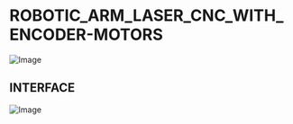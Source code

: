# ROBOTIC_ARM_LASER_CNC_WITH_ENCODER-MOTORS
![Image](https://github.com/user-attachments/assets/524c4b40-fde6-45a6-b811-770492183f14)
## INTERFACE
![Image](https://github.com/user-attachments/assets/028a38c8-482a-4771-ab05-c7e78548f547)
